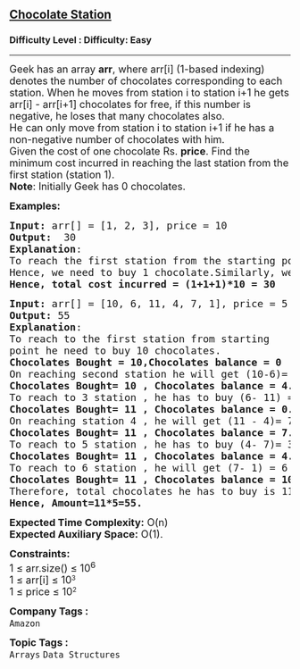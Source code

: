 <h2><a href="https://www.geeksforgeeks.org/problems/chocolate-station2951/1">Chocolate Station</a></h2><h3>Difficulty Level : Difficulty: Easy</h3><hr><div class="problems_problem_content__Xm_eO"><p><span style="font-size: 18px;">Geek has an array <strong>arr</strong>, where arr[i] (1-based indexing) denotes the number of chocolates corresponding to each station. When he moves from station i to station i+1 he gets arr[i] - arr[i+1] chocolates for free, if this number is negative, he loses that many chocolates also.<br>He can only move from station i to station i+1 if he has a non-negative number of chocolates with him.<br>Given the cost of one chocolate Rs. <strong>price</strong>. Find the minimum cost incurred in reaching the last station from the first station (station 1).<br><strong>Note</strong>: Initially Geek has 0 chocolates.</span></p>
<p><span style="font-size: 18px;"><strong>Examples:</strong></span></p>
<pre><span style="font-size: 18px;"><strong>Input: </strong>arr[] = [1, 2, 3], price = 10
<strong>Output:</strong>  30
<strong>Explanation</strong>: 
To reach the first station from the starting point, we need to buy 1 chocolate,To reach station 2 form station 1, we get arr[1] - arr[2] = -1 chocolates i.e. we lose 1 chocolate. <br>Hence, we need to buy 1 chocolate.Similarly, we need to buy 1 chocolate to reach station 3 from station 2.
<strong>Hence, total cost incurred = (1+1+1)*10 = 30</strong></span></pre>
<pre><span style="font-size: 18px;"><strong>Input: </strong>arr[] = [10, 6, 11, 4, 7, 1], price = 5
<strong>Output:</strong> 55
<strong>Explanation</strong>: 
To reach to&nbsp;the first station from starting
point he need to buy 10 chocolates.&nbsp;</span>
<span style="font-size: 18px;"><strong>Chocolates Bought = 10,Chocolates balance = 0
</strong>On reaching second station he will get (10-6)= 4 chocolates.
</span><span style="font-size: 18px;"><strong>Chocolates Bought= 10 , Chocolates balance = 4.</strong>
To reach to 3 station , he has to buy (6- 11) = 5 chocolates.But he has 4 chocolates as balance. So the chocolates he need to buy is (5 -4 ) =1;</span>
<span style="font-size: 18px;"><strong>Chocolates Bought= 11&nbsp;, Chocolates balance = 0.</strong>
On reaching station 4 , he will get (11 - 4)= 7 chocolates.</span>
<span style="font-size: 18px;"><strong>Chocolates Bought= 11&nbsp;, Chocolates balance = 7.</strong>
To reach to 5 station , he has to buy (4- 7)= 3 chocolates. But he has 7 chocolates as balance .</span>
<span style="font-size: 18px;"><strong>Chocolates Bought= 11&nbsp;, Chocolates balance = 4.</strong>
To reach to 6 station , he will get (7- 1) = 6 chocolates. </span>
<span style="font-size: 18px;"><strong>Chocolates Bought= 11&nbsp;, Chocolates balance = 10.</strong>
Therefore, total chocolates he has&nbsp;to buy is 11.</span>
<span style="font-size: 18px;"><strong>Hence, Amount=11*5=55.</strong></span></pre>
<p><span style="font-size: 18px;"><strong>Expected Time Complexity:</strong> O(n)<br><strong>Expected Auxiliary Space:</strong> O(1).</span></p>
<p><span style="font-size: 18px;"><strong>Constraints:</strong><br>1 ≤ arr.size() ≤ 10<sup>6<br></sup></span><span style="font-size: 18px;">1 ≤ arr[i] ≤ 10</span><sup>3</sup><br><span style="font-size: 18px;">1 ≤ price ≤ 10</span><sup>2</sup></p></div><p><span style=font-size:18px><strong>Company Tags : </strong><br><code>Amazon</code>&nbsp;<br><p><span style=font-size:18px><strong>Topic Tags : </strong><br><code>Arrays</code>&nbsp;<code>Data Structures</code>&nbsp;